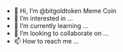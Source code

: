 - 👋 Hi, I’m @bitgoldtoken  Meme Coin
- 👀 I’m interested in ...
- 🌱 I’m currently learning ...
- 💞️ I’m looking to collaborate on ...
- 📫 How to reach me ...

<!---
bitgoldtoken/bitgoldtoken is a ✨ special ✨ repository because its `README.md` (this file) appears on your GitHub profile.
You can click the Preview link to take a look at your changes.
--->
